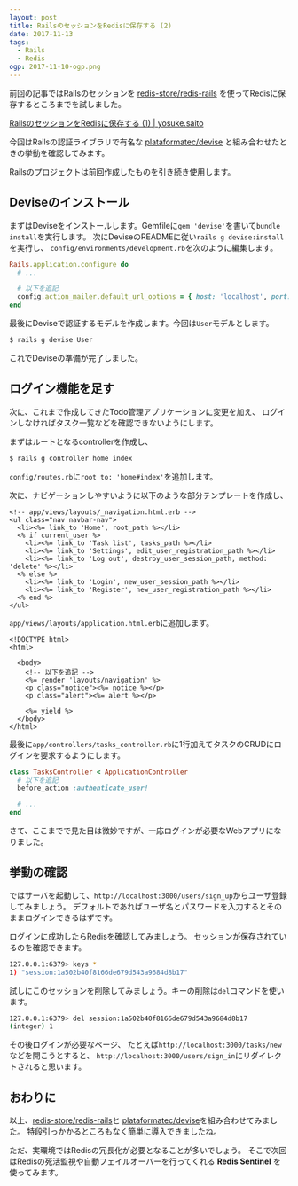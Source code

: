 ```yaml
---
layout: post
title: RailsのセッションをRedisに保存する (2)
date: 2017-11-13
tags:
  - Rails
  - Redis
ogp: 2017-11-10-ogp.png
---
```


前回の記事ではRailsのセッションを
[redis-store/redis-rails](https://github.com/redis-store/redis-rails)
を使ってRedisに保存するところまでを試しました。

[RailsのセッションをRedisに保存する (1) \| yosuke.saito](https://saitoxu.io/2017/11/10/redis-rails.html)

今回はRailsの認証ライブラリで有名な
[plataformatec/devise](https://github.com/plataformatec/devise)
と組み合わせたときの挙動を確認してみます。

Railsのプロジェクトは前回作成したものを引き続き使用します。

## **Deviseのインストール**

まずはDeviseをインストールします。Gemfileに`gem 'devise'`を書いて`bundle install`を実行します。
次にDeviseのREADMEに従い`rails g devise:install`を実行し、
`config/environments/development.rb`を次のように編集します。

```rb
Rails.application.configure do
  # ...

  # 以下を追記
  config.action_mailer.default_url_options = { host: 'localhost', port: 3000 }
end
```

最後にDeviseで認証するモデルを作成します。今回は`User`モデルとします。

```sh
$ rails g devise User
```

これでDeviseの準備が完了しました。

## **ログイン機能を足す**

次に、これまで作成してきたTodo管理アプリケーションに変更を加え、
ログインしなければタスク一覧などを確認できないようにします。

まずはルートとなるcontrollerを作成し、

```sh
$ rails g controller home index
```

`config/routes.rb`に`root to: 'home#index'`を追加します。

次に、ナビゲーションしやすいように以下のような部分テンプレートを作成し、

```erb
<!-- app/views/layouts/_navigation.html.erb -->
<ul class="nav navbar-nav">
  <li><%= link_to 'Home', root_path %></li>
  <% if current_user %>
    <li><%= link_to 'Task list', tasks_path %></li>
    <li><%= link_to 'Settings', edit_user_registration_path %></li>
    <li><%= link_to 'Log out', destroy_user_session_path, method: 'delete' %></li>
  <% else %>
    <li><%= link_to 'Login', new_user_session_path %></li>
    <li><%= link_to 'Register', new_user_registration_path %></li>
  <% end %>
</ul>
```

`app/views/layouts/application.html.erb`に追加します。

```erb
<!DOCTYPE html>
<html>

  <body>
    <!-- 以下を追記 -->
    <%= render 'layouts/navigation' %>
    <p class="notice"><%= notice %></p>
    <p class="alert"><%= alert %></p>

    <%= yield %>
  </body>
</html>
```

最後に`app/controllers/tasks_controller.rb`に1行加えてタスクのCRUDにログインを要求するようにします。

```rb
class TasksController < ApplicationController
  # 以下を追記
  before_action :authenticate_user!

  # ...
end
```

さて、ここまでで見た目は微妙ですが、一応ログインが必要なWebアプリになりました。

## **挙動の確認**

ではサーバを起動して、`http://localhost:3000/users/sign_up`からユーザ登録してみましょう。
デフォルトであればユーザ名とパスワードを入力するとそのままログインできるはずです。

ログインに成功したらRedisを確認してみましょう。
セッションが保存されているのを確認できます。

```sh
127.0.0.1:6379> keys *
1) "session:1a502b40f8166de679d543a9684d8b17"
```

試しにこのセッションを削除してみましょう。キーの削除は`del`コマンドを使います。

```sh
127.0.0.1:6379> del session:1a502b40f8166de679d543a9684d8b17
(integer) 1
```

その後ログインが必要なページ、
たとえば`http://localhost:3000/tasks/new`などを開こうとすると、
`http://localhost:3000/users/sign_in`にリダイレクトされると思います。

## **おわりに**

以上、[redis-store/redis-rails](https://github.com/redis-store/redis-rails)と
[plataformatec/devise](https://github.com/plataformatec/devise)を組み合わせてみました。
特段引っかかるところもなく簡単に導入できましたね。

ただ、実環境ではRedisの冗長化が必要となることが多いでしょう。
そこで次回はRedisの死活監視や自動フェイルオーバーを行ってくれる **Redis Sentinel** を使ってみます。

